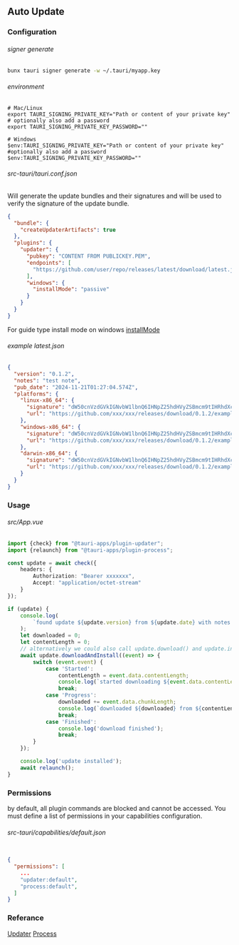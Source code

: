 ## Auto Update

### Configuration

###### signer generate
```bash
bunx tauri signer generate -w ~/.tauri/myapp.key
```

###### environment
```dotenv
# Mac/Linux
export TAURI_SIGNING_PRIVATE_KEY="Path or content of your private key"
# optionally also add a password
export TAURI_SIGNING_PRIVATE_KEY_PASSWORD=""

# Windows
$env:TAURI_SIGNING_PRIVATE_KEY="Path or content of your private key"
#optionally also add a password
$env:TAURI_SIGNING_PRIVATE_KEY_PASSWORD=""
```

###### src-tauri/tauri.conf.json
Will generate the update bundles and their signatures and will be used to verify the signature of the update bundle.
```json
{
  "bundle": {
    "createUpdaterArtifacts": true
  },
  "plugins": {
    "updater": {
      "pubkey": "CONTENT FROM PUBLICKEY.PEM",
      "endpoints": [
        "https://github.com/user/repo/releases/latest/download/latest.json"
      ],
      "windows": {
        "installMode": "passive"
      }
    }
  }
}
```
For guide type install mode on windows [installMode](https://tauri.app/plugin/updater/#installmode-on-windows)

###### example latest.json
```json
{
  "version": "0.1.2",
  "notes": "test note",
  "pub_date": "2024-11-21T01:27:04.574Z",
  "platforms": {
    "linux-x86_64": {
      "signature": "dW50cnVzdGVkIGNvbW1lbnQ6IHNpZ25hdHVyZSBmcm9tIHRhdXcHIxxxxxxxxxxxxxxxxxxxxxxxxxxxxxxxx",
      "url": "https://github.com/xxx/xxx/releases/download/0.1.2/example_0.1.2_amd64.AppImage"
    },
    "windows-x86_64": {
      "signature": "dW50cnVzdGVkIGNvbW1lbnQ6IHNpZ25hdHVyZSBmcm9tIHRhdXcHIxxxxxxxxxxxxxxxxxxxxxxxxxxxxxxxx",
      "url": "https://github.com/xxx/xxx/releases/download/0.1.2/example_0.1.2_amd64.exe"
    },
    "darwin-x86_64": {
      "signature": "dW50cnVzdGVkIGNvbW1lbnQ6IHNpZ25hdHVyZSBmcm9tIHRhdXcHIxxxxxxxxxxxxxxxxxxxxxxxxxxxxxxxx",
      "url": "https://github.com/xxx/xxx/releases/download/0.1.2/example_0.1.2_arm64.app.tar.gz"
    }
  }
}
```

### Usage

###### src/App.vue
```typescript
import {check} from "@tauri-apps/plugin-updater";
import {relaunch} from "@tauri-apps/plugin-process";

const update = await check({
    headers: {
        Authorization: "Bearer xxxxxxx",
        Accept: "application/octet-stream"
    }
});

if (update) {
    console.log(
        `found update ${update.version} from ${update.date} with notes ${update.body}`
    );
    let downloaded = 0;
    let contentLength = 0;
    // alternatively we could also call update.download() and update.install() separately
    await update.downloadAndInstall((event) => {
        switch (event.event) {
            case 'Started':
                contentLength = event.data.contentLength;
                console.log(`started downloading ${event.data.contentLength} bytes`);
                break;
            case 'Progress':
                downloaded += event.data.chunkLength;
                console.log(`downloaded ${downloaded} from ${contentLength}`);
                break;
            case 'Finished':
                console.log('download finished');
                break;
        }
    });

    console.log('update installed');
    await relaunch();
}

```


### Permissions
by default, all plugin commands are blocked and cannot be accessed. You must define a list of permissions in your capabilities configuration.

###### src-tauri/capabilities/default.json
``` json

{
  "permissions": [
    ...
    "updater:default",
    "process:default",
  ]
}
```

### Referance
[Updater](https://tauri.app/plugin/updater/)
[Process](https://tauri.app/plugin/process/)

